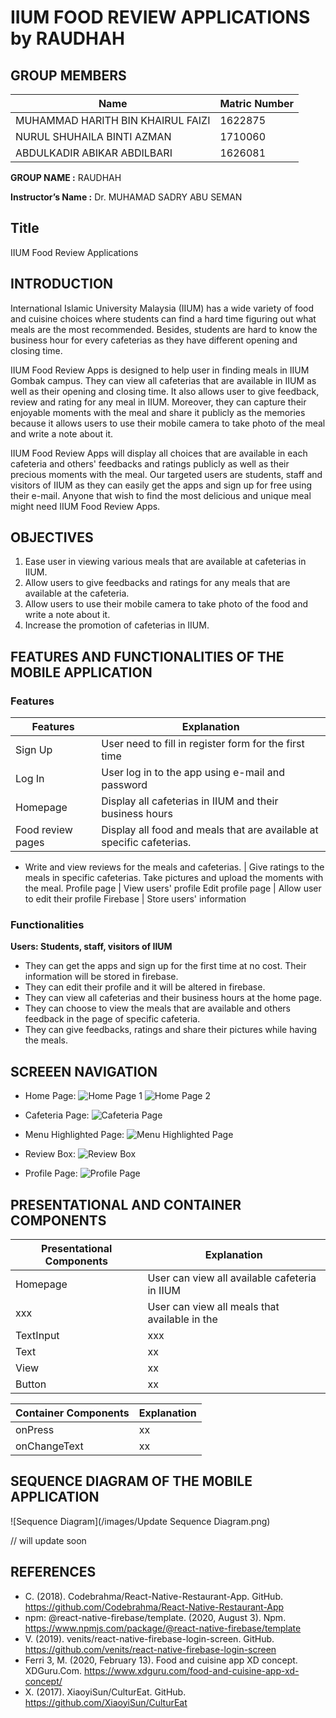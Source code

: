 # IIUM FOOD REVIEW APPLICATIONS by RAUDHAH

## GROUP MEMBERS  

**Name** | **Matric Number**
----------------------------------- | -------------
MUHAMMAD HARITH BIN KHAIRUL FAIZI | 1622875
NURUL SHUHAILA BINTI AZMAN | 1710060
ABDULKADIR ABIKAR ABDILBARI | 1626081

**GROUP NAME :** RAUDHAH

**Instructor’s Name :** Dr. MUHAMAD SADRY ABU SEMAN


## Title 
IIUM Food Review Applications


## INTRODUCTION

International Islamic University Malaysia (IIUM) has a wide variety of food and cuisine choices where students can find a hard time figuring out what meals are the most recommended. Besides, students are hard to know the business hour for every cafeterias as they have different opening and closing time.

IIUM Food Review Apps is designed to help user in finding meals in IIUM Gombak campus. They can view all cafeterias that are available in IIUM as well as their opening and closing time. It also allows user to give feedback, review and rating for any meal in IIUM. Moreover, they can capture their enjoyable moments with the meal and share it publicly as the memories because it allows users to use their mobile camera to take photo of the meal and write a note about it.

IIUM Food Review Apps will display all choices that are available in each cafeteria and others' feedbacks and ratings publicly as well as their precious moments with the meal. Our targeted users are students, staff and visitors of IIUM as they can easily get the apps and sign up for free using their e-mail. Anyone that wish to find the most delicious and unique meal might need IIUM Food Review Apps.


## OBJECTIVES
1. Ease user in viewing various meals that are available at cafeterias in IIUM.
1. Allow users to give feedbacks and ratings for any meals that are available at the cafeteria.
1. Allow users to use their mobile camera to take photo of the food and write a note about it.
1. Increase the promotion of cafeterias in IIUM.


## FEATURES AND FUNCTIONALITIES OF THE MOBILE APPLICATION

### Features

Features | Explanation
------------ | ----------------------------
Sign Up | User need to fill in register form for the first time
Log In | User log in to the app using e-mail and password
Homepage | Display all cafeterias in IIUM and their business hours
Food review pages | Display all food and meals that are available at specific cafeterias.
  * Write and view reviews for the meals and cafeterias.
 | Give ratings to the meals in specific cafeterias.
Take pictures and upload the moments with the meal.
Profile page | View users' profile
Edit profile page | Allow user to edit their profile
Firebase | Store users' information

### Functionalities
**Users: Students, staff, visitors of IIUM**
* They can get the apps and sign up for the first time at no cost. Their information will be stored in firebase.
* They can edit their profile and it will be altered in firebase.
* They can view all cafeterias and their business hours at the home page.
* They can choose to view the meals that are available and others feedback in the page of specific cafeteria.
* They can give feedbacks, ratings and share their pictures while having the meals.


## SCREEEN NAVIGATION

* Home Page:
![Home Page 1](/images/HomePage.jpg)
![Home Page 2](/images/HomePage2.jpg)

* Cafeteria Page:
![Cafeteria Page](/images/CafeteriaPage.jpg)

* Menu Highlighted Page:
![Menu Highlighted Page](MenuHighlights.jpg)

* Review Box:
![Review Box](Review.jpg)

* Profile Page:
![Profile Page](ProfilePage.jpg)


## PRESENTATIONAL AND CONTAINER COMPONENTS

Presentational Components | Explanation
------------- | ---------------------------------------
Homepage | User can view all available cafeteria in IIUM
xxx | User can view all meals that available in the 
TextInput | xxx
Text | xx
View | xx
Button | xx


Container Components | Explanation
------------- | ---------------------------------------
onPress |xx
onChangeText | xx


## SEQUENCE DIAGRAM OF THE MOBILE APPLICATION

![Sequence Diagram](/images/Update Sequence Diagram.png)

// will update soon


## REFERENCES

* C. (2018). Codebrahma/React-Native-Restaurant-App. GitHub. https://github.com/Codebrahma/React-Native-Restaurant-App
* npm: @react-native-firebase/template. (2020, August 3). Npm. https://www.npmjs.com/package/@react-native-firebase/template
* V. (2019). venits/react-native-firebase-login-screen. GitHub. https://github.com/venits/react-native-firebase-login-screen
* Ferri 3, M. (2020, February 13). Food and cuisine app XD concept. XDGuru.Com. https://www.xdguru.com/food-and-cuisine-app-xd-concept/
* X. (2017). XiaoyiSun/CulturEat. GitHub. https://github.com/XiaoyiSun/CulturEat

